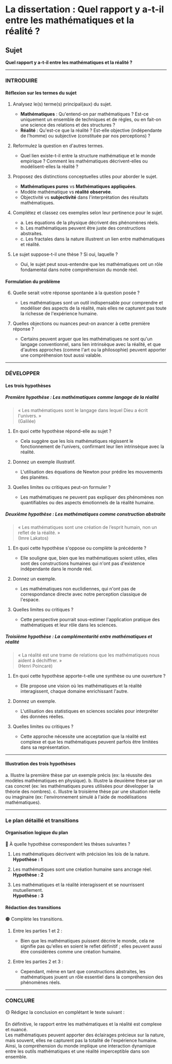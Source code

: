 # La dissertation : Quel rapport y a-t-il entre les mathématiques et la réalité ?

## Sujet
**Quel rapport y a-t-il entre les mathématiques et la réalité ?**

---

### INTRODUIRE

#### Réflexion sur les termes du sujet

1. Analysez le(s) terme(s) principal(aux) du sujet.
   - **Mathématiques** : Qu'entend-on par mathématiques ? Est-ce uniquement un ensemble de techniques et de règles, ou en fait-on une science des relations et des structures ?
   - **Réalité** : Qu'est-ce que la réalité ? Est-elle objective (indépendante de l'homme) ou subjective (constituée par nos perceptions) ?
   
2. Reformulez la question en d'autres termes.
   - Quel lien existe-t-il entre la structure mathématique et le monde empirique ? Comment les mathématiques décrivent-elles ou modélisent-elles la réalité ?

3. Proposez des distinctions conceptuelles utiles pour aborder le sujet.
   - **Mathématiques pures** vs **Mathématiques appliquées**.
   - Modèle mathématique vs **réalité observée**.
   - Objectivité vs **subjectivité** dans l'interprétation des résultats mathématiques.

4. Complétez et classez ces exemples selon leur pertinence pour le sujet.
   - a. Les équations de la physique décrivent des phénomènes réels.
   - b. Les mathématiques peuvent être juste des constructions abstraites.
   - c. Les fractales dans la nature illustrent un lien entre mathématiques et réalité.

5. Le sujet suppose-t-il une thèse ? Si oui, laquelle ?
   - Oui, le sujet peut sous-entendre que les mathématiques ont un rôle fondamental dans notre compréhension du monde réel.

#### Formulation du problème

6. Quelle serait votre réponse spontanée à la question posée ?
   - Les mathématiques sont un outil indispensable pour comprendre et modéliser des aspects de la réalité, mais elles ne capturent pas toute la richesse de l'expérience humaine.

7. Quelles objections ou nuances peut-on avancer à cette première réponse ?
   - Certains peuvent arguer que les mathématiques ne sont qu'un langage conventionnel, sans lien intrinsèque avec la réalité, et que d'autres approches (comme l'art ou la philosophie) peuvent apporter une compréhension tout aussi valable.

---

### DÉVELOPPER

#### Les trois hypothèses

##### Première hypothèse : Les mathématiques comme langage de la réalité

> « Les mathématiques sont le langage dans lequel Dieu a écrit l'univers. »  
> (Galilée)

1. En quoi cette hypothèse répond-elle au sujet ?
   - Cela suggère que les lois mathématiques régissent le fonctionnement de l'univers, confirmant leur lien intrinsèque avec la réalité.

2. Donnez un exemple illustratif.
   - L'utilisation des équations de Newton pour prédire les mouvements des planètes.

3. Quelles limites ou critiques peut-on formuler ?
   - Les mathématiques ne peuvent pas expliquer des phénomènes non quantifiables ou des aspects émotionnels de la réalité humaine.

##### Deuxième hypothèse : Les mathématiques comme construction abstraite

> « Les mathématiques sont une création de l’esprit humain, non un reflet de la réalité. »  
> (Imre Lakatos)

1. En quoi cette hypothèse s'oppose ou complète la précédente ?
   - Elle souligne que, bien que les mathématiques soient utiles, elles sont des constructions humaines qui n'ont pas d'existence indépendante dans le monde réel.

2. Donnez un exemple.
   - Les mathématiques non euclidiennes, qui n'ont pas de correspondance directe avec notre perception classique de l'espace.

3. Quelles limites ou critiques ?
   - Cette perspective pourrait sous-estimer l'application pratique des mathématiques et leur rôle dans les sciences.

##### Troisième hypothèse : La complémentarité entre mathématiques et réalité

> « La réalité est une trame de relations que les mathématiques nous aident à déchiffrer. »  
> (Henri Poincaré)

1. En quoi cette hypothèse apporte-t-elle une synthèse ou une ouverture ?
   - Elle propose une vision où les mathématiques et la réalité interagissent, chaque domaine enrichissant l'autre.

2. Donnez un exemple.
   - L'utilisation des statistiques en sciences sociales pour interpréter des données réelles.

3. Quelles limites ou critiques ?
   - Cette approche nécessite une acceptation que la réalité est complexe et que les mathématiques peuvent parfois être limitées dans sa représentation.

---

#### Illustration des trois hypothèses

a. Illustre la première thèse par un exemple précis (ex: la réussite des modèles mathématiques en physique).
b. Illustre la deuxième thèse par un cas concret (ex: les mathématiques pures utilisées pour développer la théorie des nombres).
c. Illustre la troisième thèse par une situation réelle ou imaginaire (ex: l'environnement simulé à l'aide de modélisations mathématiques).

---

### Le plan détaillé et transitions

#### Organisation logique du plan

🔴 À quelle hypothèse correspondent les thèses suivantes ?

1. Les mathématiques décrivent with précision les lois de la nature.  
   **Hypothèse : 1**
   
2. Les mathématiques sont une création humaine sans ancrage réel.  
   **Hypothèse : 2**
   
3. Les mathématiques et la réalité interagissent et se nourrissent mutuellement.  
   **Hypothèse : 3**

#### Rédaction des transitions

🟠 Complète les transitions.

1. Entre les parties 1 et 2 :  
   - Bien que les mathématiques puissent décrire le monde, cela ne signifie pas qu'elles en soient le reflet définitif ; elles peuvent aussi être considérées comme une création humaine.

2. Entre les parties 2 et 3 :  
   - Cependant, même en tant que constructions abstraites, les mathématiques jouent un rôle essentiel dans la compréhension des phénomènes réels.

---

### CONCLURE

🟡 Rédigez la conclusion en complétant le texte suivant :

En définitive, le rapport entre les mathématiques et la réalité est complexe et nuancé.  
Les mathématiques peuvent apporter des éclairages précieux sur la nature, mais souvent, elles ne capturent pas la totalité de l'expérience humaine.  
Ainsi, la compréhension du monde implique une interaction dynamique entre les outils mathématiques et une réalité imperceptible dans son ensemble.